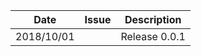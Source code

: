 |Date      |Issue |Description                                                                                              |
|----------|------|---------------------------------------------------------------------------------------------------------|
|2018/10/01|      |Release 0.0.1                                                                                            |